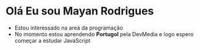   # Olá Eu sou Mayan Rodrigues
-  Estou interessado na areá da programação
-  No momento estou aprendendo **Portugol** pela DevMedia e logo espero começar a estudar JavaScript

<!---
MayanRodrigues/MayanRodrigues is a ✨ special ✨ repository because its `README.md` (this file) appears on your GitHub profile.
You can click the Preview link to take a look at your changes.
--->
